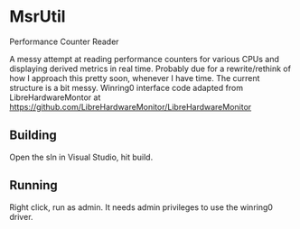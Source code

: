 # MsrUtil
Performance Counter Reader

A messy attempt at reading performance counters for various CPUs and displaying derived metrics in real time. Probably due for a rewrite/rethink of how I approach this pretty soon, whenever I have time. The current structure is a bit messy. Winring0 interface code adapted from LibreHardwareMontor at https://github.com/LibreHardwareMonitor/LibreHardwareMonitor

## Building
Open the sln in Visual Studio, hit build.

## Running
Right click, run as admin. It needs admin privileges to use the winring0 driver.
